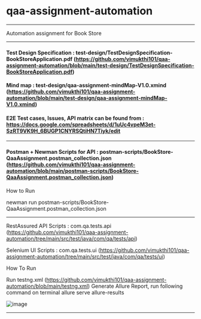 # qaa-assignment-automation

---

Automation assignment for Book Store

---

#### Test Design Specification : test-design/TestDesignSpecification-BookStoreApplication.pdf (https://github.com/vimukthi101/qaa-assignment-automation/blob/main/test-design/TestDesignSpecification-BookStoreApplication.pdf)

#### Mind map : test-design/qaa-assignment-mindMap-V1.0.xmind (https://github.com/vimukthi101/qaa-assignment-automation/blob/main/test-design/qaa-assignment-mindMap-V1.0.xmind)

#### E2E Test cases, Issues, API matrix can be found from : https://docs.google.com/spreadsheets/d/1uUc4vpeM3et-SzRT9VK9H_6BUGP1CNYRSQtiHN7Tiyk/edit 

---

#### Postman + Newman Scripts for API : postman-scripts/BookStore-QaaAssignment.postman_collection.json (https://github.com/vimukthi101/qaa-assignment-automation/blob/main/postman-scripts/BookStore-QaaAssignment.postman_collection.json)

How to Run

newman run postman-scripts/BookStore-QaaAssignment.postman_collection.json 

---

RestAssured API Scripts : com.qa.tests.api (https://github.com/vimukthi101/qaa-assignment-automation/tree/main/src/test/java/com/qa/tests/api)

Selenium UI Scripts : com.qa.tests.ui (https://github.com/vimukthi101/qaa-assignment-automation/tree/main/src/test/java/com/qa/tests/ui)

How To Run

Run testng.xml (https://github.com/vimukthi101/qaa-assignment-automation/blob/main/testng.xml)
Generate Allure Report, run following command on terminal
  allure serve allure-results

![image](https://user-images.githubusercontent.com/20500564/169751393-eff84027-6a23-4bf1-8e40-f343dbe974bd.png)

---
